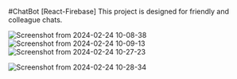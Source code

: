 #ChatBot [React-Firebase]
   This project is designed for friendly and colleague chats.

![Screenshot from 2024-02-24 10-08-38](https://github.com/Kalaivani-selvi/niki-chat-firebase1/assets/131773154/9d259b89-f992-46c6-ae54-4efb5d13f2d9)
![Screenshot from 2024-02-24 10-09-13](https://github.com/Kalaivani-selvi/niki-chat-firebase1/assets/131773154/0cf2755c-50ad-4224-b1fd-c101c0614f75)
![Screenshot from 2024-02-24 10-27-23](https://github.com/Kalaivani-selvi/niki-chat-firebase1/assets/131773154/c4868de2-d04f-44eb-8c18-c16df9346ada)

![Screenshot from 2024-02-24 10-28-34](https://github.com/Kalaivani-selvi/niki-chat-firebase1/assets/131773154/c3390013-d60e-4b89-9583-ed6bf2a0eb0c)






